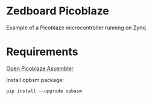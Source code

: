 # Zedboard Picoblaze

Example of a Picoblaze microcontroller running on Zynq

# Requirements

[Open Picoblaze Assembler](http://kevinpt.github.io/opbasm/)

Install opbsm package:
```
pip install --upgrade opbasm
```
